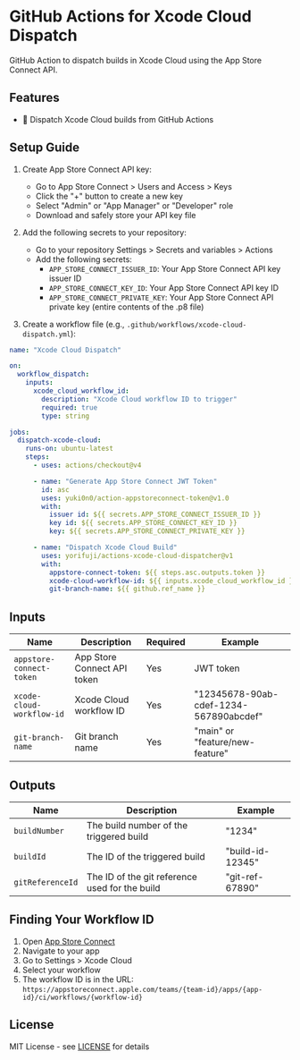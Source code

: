 # GitHub Actions for Xcode Cloud Dispatch

GitHub Action to dispatch builds in Xcode Cloud using the App Store Connect API.

## Features

- 🚀 Dispatch Xcode Cloud builds from GitHub Actions

## Setup Guide

1. Create App Store Connect API key:

   - Go to App Store Connect > Users and Access > Keys
   - Click the "+" button to create a new key
   - Select "Admin" or "App Manager" or "Developer" role
   - Download and safely store your API key file

2. Add the following secrets to your repository:

   - Go to your repository Settings > Secrets and variables > Actions
   - Add the following secrets:
     - `APP_STORE_CONNECT_ISSUER_ID`: Your App Store Connect API key issuer ID
     - `APP_STORE_CONNECT_KEY_ID`: Your App Store Connect API key ID
     - `APP_STORE_CONNECT_PRIVATE_KEY`: Your App Store Connect API private key (entire contents of the .p8 file)

3. Create a workflow file (e.g., `.github/workflows/xcode-cloud-dispatch.yml`):

```yaml
name: "Xcode Cloud Dispatch"

on:
  workflow_dispatch:
    inputs:
      xcode_cloud_workflow_id:
        description: "Xcode Cloud workflow ID to trigger"
        required: true
        type: string

jobs:
  dispatch-xcode-cloud:
    runs-on: ubuntu-latest
    steps:
      - uses: actions/checkout@v4

      - name: "Generate App Store Connect JWT Token"
        id: asc
        uses: yuki0n0/action-appstoreconnect-token@v1.0
        with:
          issuer id: ${{ secrets.APP_STORE_CONNECT_ISSUER_ID }}
          key id: ${{ secrets.APP_STORE_CONNECT_KEY_ID }}
          key: ${{ secrets.APP_STORE_CONNECT_PRIVATE_KEY }}

      - name: "Dispatch Xcode Cloud Build"
        uses: yorifuji/actions-xcode-cloud-dispatcher@v1
        with:
          appstore-connect-token: ${{ steps.asc.outputs.token }}
          xcode-cloud-workflow-id: ${{ inputs.xcode_cloud_workflow_id }}
          git-branch-name: ${{ github.ref_name }}
```

## Inputs

| Name                      | Description                 | Required | Example                                |
| ------------------------- | --------------------------- | -------- | -------------------------------------- |
| `appstore-connect-token`  | App Store Connect API token | Yes      | JWT token                              |
| `xcode-cloud-workflow-id` | Xcode Cloud workflow ID     | Yes      | "12345678-90ab-cdef-1234-567890abcdef" |
| `git-branch-name`         | Git branch name             | Yes      | "main" or "feature/new-feature"        |

## Outputs

| Name             | Description                                    | Example          |
| ---------------- | ---------------------------------------------- | ---------------- |
| `buildNumber`    | The build number of the triggered build        | "1234"           |
| `buildId`        | The ID of the triggered build                  | "build-id-12345" |
| `gitReferenceId` | The ID of the git reference used for the build | "git-ref-67890"  |

## Finding Your Workflow ID

1. Open [App Store Connect](https://appstoreconnect.apple.com)
2. Navigate to your app
3. Go to Settings > Xcode Cloud
4. Select your workflow
5. The workflow ID is in the URL: `https://appstoreconnect.apple.com/teams/{team-id}/apps/{app-id}/ci/workflows/{workflow-id}`

## License

MIT License - see [LICENSE](LICENSE) for details
